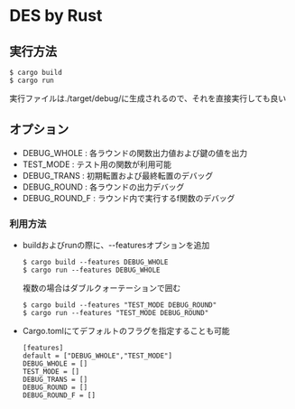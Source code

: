 # DES by Rust
## 実行方法
```
$ cargo build
$ cargo run
```
実行ファイルは./target/debug/に生成されるので、それを直接実行しても良い
## オプション
- DEBUG_WHOLE : 各ラウンドの関数出力値および鍵の値を出力
- TEST_MODE : テスト用の関数が利用可能
- DEBUG_TRANS : 初期転置および最終転置のデバッグ
- DEBUG_ROUND : 各ラウンドの出力デバッグ
- DEBUG_ROUND_F : ラウンド内で実行するf関数のデバッグ
### 利用方法
- buildおよびrunの際に、--featuresオプションを追加
  ```
  $ cargo build --features DEBUG_WHOLE
  $ cargo run --features DEBUG_WHOLE
  ```
  複数の場合はダブルクォーテーションで囲む
  ```
  $ cargo build --features "TEST_MODE DEBUG_ROUND"
  $ cargo run --features "TEST_MODE DEBUG_ROUND"
  ```
- Cargo.tomlにてデフォルトのフラグを指定することも可能
  ```
  [features]
  default = ["DEBUG_WHOLE","TEST_MODE"]
  DEBUG_WHOLE = []
  TEST_MODE = []
  DEBUG_TRANS = []
  DEBUG_ROUND = []
  DEBUG_ROUND_F = []
  ```